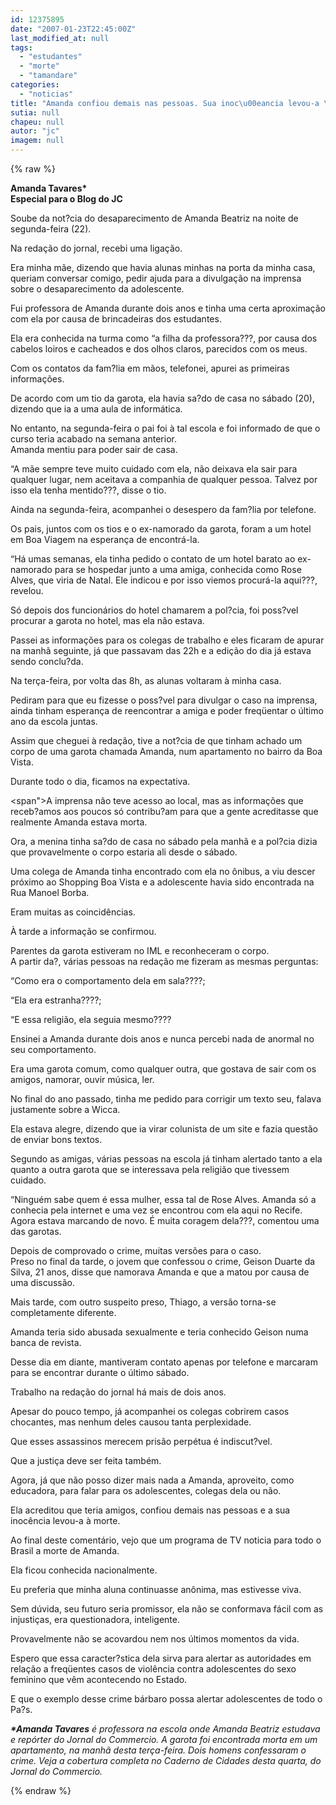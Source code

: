 ```yaml
---
id: 12375895
date: "2007-01-23T22:45:00Z"
last_modified_at: null
tags:
  - "estudantes"
  - "morte"
  - "tamandare"
categories:
  - "noticias"
title: "Amanda confiou demais nas pessoas. Sua inoc\u00eancia levou-a \u00e0 morte, diz ex-professora da estudante"
sutia: null
chapeu: null
autor: "jc"
imagem: null
---
```

{% raw %}
<p><strong>Amanda Tavares*<br />Especial para o Blog do JC</strong></p>
<p>Soube da not?cia do desaparecimento de Amanda Beatriz na noite de segunda-feira (22).</p>
<p>Na reda&ccedil;&atilde;o do jornal, recebi uma liga&ccedil;&atilde;o.</p>
<p>Era minha m&atilde;e, dizendo que havia alunas minhas na porta da minha casa, queriam conversar comigo, pedir ajuda para a divulga&ccedil;&atilde;o na imprensa sobre o desaparecimento da adolescente.</p>
<p>Fui professora de Amanda durante dois anos e tinha uma certa aproxima&ccedil;&atilde;o com ela por causa de brincadeiras dos estudantes.</p>
<p>Ela era conhecida na turma como &ldquo;a filha da professora???, por causa dos cabelos loiros e cacheados e dos olhos claros, parecidos com os meus.</p>
<p>Com os contatos da fam?lia em m&atilde;os, telefonei, apurei as primeiras informa&ccedil;&otilde;es.</p>
<p>De acordo com um tio da garota, ela havia sa?do de casa no s&aacute;bado (20), dizendo que ia a uma aula de inform&aacute;tica.</p>
<p>No entanto, na segunda-feira o pai foi &agrave; tal escola e foi informado de que o curso teria acabado na semana anterior. <br />Amanda mentiu para poder sair de casa.</p>
<p>&ldquo;A m&atilde;e sempre teve muito cuidado com ela, n&atilde;o deixava ela sair para qualquer lugar, nem aceitava a companhia de qualquer pessoa. Talvez por isso ela tenha mentido???, disse o tio.</p>
<p>Ainda na segunda-feira, acompanhei o desespero da fam?lia por telefone.</p>
<p>Os pais, juntos com os tios e o ex-namorado da garota, foram a um hotel em Boa Viagem na esperan&ccedil;a de encontr&aacute;-la.</p>
<p>&ldquo;H&aacute; umas semanas, ela tinha pedido o contato de um hotel barato ao ex-namorado para se hospedar junto a uma amiga, conhecida como Rose Alves, que viria de Natal. Ele indicou e por isso viemos procur&aacute;-la aqui???, revelou.</p>
<p>S&oacute; depois dos funcion&aacute;rios do hotel chamarem a pol?cia, foi poss?vel procurar a garota no hotel, mas ela n&atilde;o estava.</p>
<p>Passei as informa&ccedil;&otilde;es para os colegas de trabalho e eles ficaram de apurar na manh&atilde; seguinte, j&aacute; que passavam das 22h e a edi&ccedil;&atilde;o do dia j&aacute; estava sendo conclu?da.</p>
<p>Na ter&ccedil;a-feira, por volta das 8h, as alunas voltaram &agrave; minha casa.</p>
<p>Pediram para que eu fizesse o poss?vel para divulgar o caso na imprensa, ainda tinham esperan&ccedil;a de reencontrar a amiga e poder freq&uuml;entar o &uacute;ltimo ano da escola juntas.</p>
<p>Assim que cheguei &agrave; reda&ccedil;&atilde;o, tive a not?cia de que tinham achado um corpo de uma garota chamada Amanda, num apartamento no bairro da Boa Vista.</p>
<p>Durante todo o dia, ficamos na expectativa.</p>
<p>&lt;span"&gt;A imprensa n&atilde;o teve acesso ao local, mas as informa&ccedil;&otilde;es que receb?amos aos poucos s&oacute; contribu?am para que a gente acreditasse que realmente Amanda estava morta.</p>
<p>Ora, a menina tinha sa?do de casa no s&aacute;bado pela manh&atilde; e a pol?cia dizia que provavelmente o corpo estaria ali desde o s&aacute;bado.</p>
<p>Uma colega de Amanda tinha encontrado com ela no &ocirc;nibus, a viu descer pr&oacute;ximo ao Shopping Boa Vista e a adolescente havia sido encontrada na Rua Manoel Borba.</p>
<p>Eram muitas as coincid&ecirc;ncias.</p>
<p>&Agrave; tarde a informa&ccedil;&atilde;o se confirmou.</p>
<p>Parentes da garota estiveram no IML e reconheceram o corpo. <br />A partir da?, v&aacute;rias pessoas na reda&ccedil;&atilde;o me fizeram as mesmas perguntas:</p>
<p>&ldquo;Como era o comportamento dela em sala????;</p>
<p>&ldquo;Ela era estranha????;</p>
<p>&ldquo;E essa religi&atilde;o, ela seguia mesmo????</p>
<p>Ensinei a Amanda durante dois anos e nunca percebi nada de anormal no seu comportamento.</p>
<p>Era uma garota comum, como qualquer outra, que gostava de sair com os amigos, namorar, ouvir m&uacute;sica, ler.</p>
<p>No final do ano passado, tinha me pedido para corrigir um texto seu, falava justamente sobre a Wicca.</p>
<p>Ela estava alegre, dizendo que ia virar colunista de um site e fazia quest&atilde;o de enviar bons textos.</p>
<p>Segundo as amigas, v&aacute;rias pessoas na escola j&aacute; tinham alertado tanto a ela quanto a outra garota que se interessava pela religi&atilde;o que tivessem cuidado.</p>
<p>&ldquo;Ningu&eacute;m sabe quem &eacute; essa mulher, essa tal de Rose Alves. Amanda s&oacute; a conhecia pela internet e uma vez se encontrou com ela aqui no Recife. Agora estava marcando de novo. &Eacute; muita coragem dela???, comentou uma das garotas.</p>
<p>Depois de comprovado o crime, muitas vers&otilde;es para o caso. <br />Preso no final da tarde, o jovem que confessou o crime, Geison Duarte da Silva, 21 anos, disse que namorava Amanda e que a matou por causa de uma discuss&atilde;o.</p>
<p>Mais tarde, com outro suspeito preso, Thiago, a vers&atilde;o torna-se completamente diferente.</p>
<p>Amanda teria sido abusada sexualmente e teria conhecido Geison numa banca de revista.</p>
<p>Desse dia em diante, mantiveram contato apenas por telefone e marcaram para se encontrar durante o &uacute;ltimo s&aacute;bado.</p>
<p>Trabalho na reda&ccedil;&atilde;o do jornal h&aacute; mais de dois anos.</p>
<p>Apesar do pouco tempo, j&aacute; acompanhei os colegas cobrirem casos chocantes, mas nenhum deles causou tanta perplexidade.</p>
<p>Que esses assassinos merecem pris&atilde;o perp&eacute;tua &eacute; indiscut?vel.</p>
<p>Que a justi&ccedil;a deve ser feita tamb&eacute;m.</p>
<p>Agora, j&aacute; que n&atilde;o posso dizer mais nada a Amanda, aproveito, como educadora, para falar para os adolescentes, colegas dela ou n&atilde;o.</p>
<p>Ela acreditou que teria amigos, confiou demais nas pessoas e a sua inoc&ecirc;ncia levou-a &agrave; morte.</p>
<p>Ao final deste coment&aacute;rio, vejo que um programa de TV noticia para todo o Brasil a morte de Amanda.</p>
<p>Ela ficou conhecida nacionalmente.</p>
<p>Eu preferia que minha aluna continuasse an&ocirc;nima, mas estivesse viva.</p>
<p>Sem d&uacute;vida, seu futuro seria promissor, ela n&atilde;o se conformava f&aacute;cil com as injusti&ccedil;as, era questionadora, inteligente.</p>
<p>Provavelmente n&atilde;o se acovardou nem nos &uacute;ltimos momentos da vida.</p>
<p>Espero que essa caracter?stica dela sirva para alertar as autoridades em rela&ccedil;&atilde;o a freq&uuml;entes casos de viol&ecirc;ncia contra adolescentes do sexo feminino que v&ecirc;m acontecendo no Estado.</p>
<p>E que o exemplo desse crime b&aacute;rbaro possa alertar adolescentes de todo o Pa?s.</p>
<p><em><strong>*Amanda Tavares</strong> &eacute; professora na escola onde Amanda Beatriz estudava e rep&oacute;rter do Jornal do Commercio. A garota foi encontrada morta em um apartamento, na manh&atilde; desta ter&ccedil;a-feira. Dois homens confessaram o crime. Veja a cobertura completa no Caderno de Cidades desta quarta, do Jornal do Commercio.</em></p>
{% endraw %}